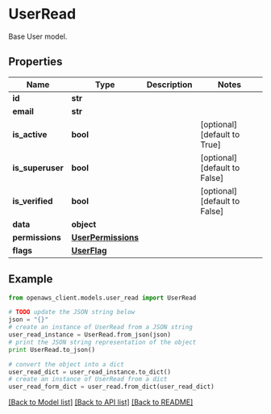 # UserRead

Base User model.

## Properties
Name | Type | Description | Notes
------------ | ------------- | ------------- | -------------
**id** | **str** |  | 
**email** | **str** |  | 
**is_active** | **bool** |  | [optional] [default to True]
**is_superuser** | **bool** |  | [optional] [default to False]
**is_verified** | **bool** |  | [optional] [default to False]
**data** | **object** |  | 
**permissions** | [**UserPermissions**](UserPermissions.md) |  | 
**flags** | [**UserFlag**](UserFlag.md) |  | 

## Example

```python
from openaws_client.models.user_read import UserRead

# TODO update the JSON string below
json = "{}"
# create an instance of UserRead from a JSON string
user_read_instance = UserRead.from_json(json)
# print the JSON string representation of the object
print UserRead.to_json()

# convert the object into a dict
user_read_dict = user_read_instance.to_dict()
# create an instance of UserRead from a dict
user_read_form_dict = user_read.from_dict(user_read_dict)
```
[[Back to Model list]](../README.md#documentation-for-models) [[Back to API list]](../README.md#documentation-for-api-endpoints) [[Back to README]](../README.md)


